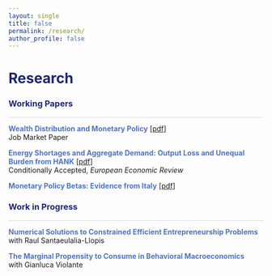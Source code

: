 ```yaml
---
layout: single
title: false
permalink: /research/
author_profile: false
---
```

<h1 style="color:rgb(27,39,113);">Research</h1> 

<h3 style="color:rgb(27,39,113);">Working Papers</h3> 

<hr style = "height:0.5px;border-width:0;color:gray;background-color:rgb(216,216,216)">

<span style="color:rgb(78,116,192);">**Wealth Distribution and Monetary Policy**</span> [[pdf](/upload/wp/JMP_hank.pdf)] 
<br> 
Job Market Paper
<br>

<span style="color:rgb(78,116,192);">**Energy Shortages and Aggregate Demand: Output Loss and Unequal Burden from HANK**</span> [[pdf](/upload/wp/energy_hank.pdf)] <br> 
Conditionally Accepted, <em>European Economic Review</em> 
<br>

<span style="color:rgb(78,116,192);">**Monetary Policy Betas: Evidence from Italy**</span> [[pdf](/upload/wp/MPB.pdf)]
<br> 

<h3 style="color:rgb(27,39,113);">Work in Progress</h3> 

<hr style = "height:0.5px;border-width:0;color:gray;background-color:rgb(216,216,216)">

<span style="color:rgb(78,116,192);">**Numerical Solutions to Constrained Efficient Entrepreneurship Problems**</span><br> 
with Raul Santaeulalia-Llopis 
<br>

<span style="color:rgb(78,116,192);">**The Marginal Propensity to Consume in Behavioral Macroeconomics**</span><br> 
with Gianluca Violante
<br>

  <br>
    <br>
      <br>
        <br>
          <br>
            <br>
              <br>
                <br>
                  <br>
                    <br>
